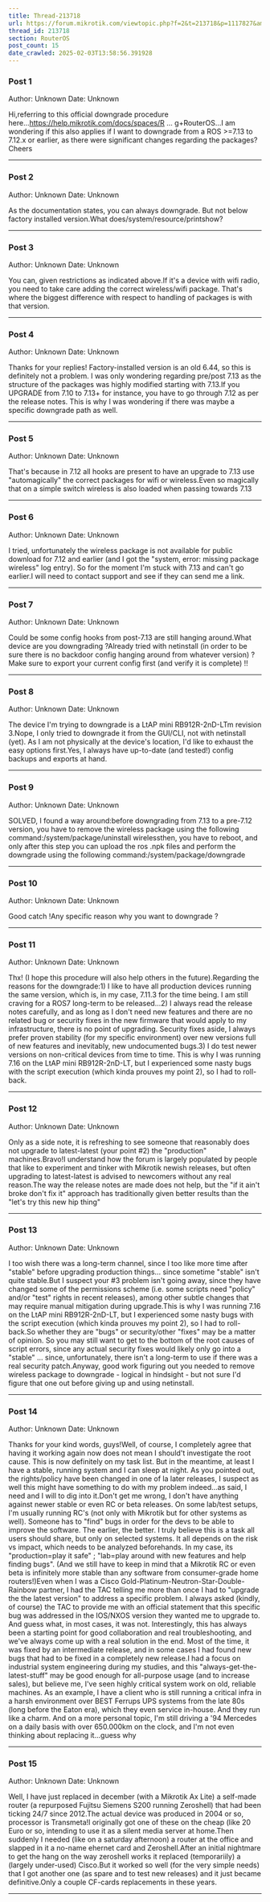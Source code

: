 ```yaml
---
title: Thread-213718
url: https://forum.mikrotik.com/viewtopic.php?f=2&t=213718&p=1117827&amp;sid=49f92a630bc7970d8ca50523be880e8f#p1117827
thread_id: 213718
section: RouterOS
post_count: 15
date_crawled: 2025-02-03T13:58:56.391928
---
```


### Post 1
Author: Unknown
Date: Unknown

Hi,referring to this official downgrade procedure here...https://help.mikrotik.com/docs/spaces/R ... g+RouterOS...I am wondering if this also applies if I want to downgrade from a ROS >=7.13 to 7.12.x or earlier, as there were significant changes regarding the packages?Cheers

---
### Post 2
Author: Unknown
Date: Unknown

As the documentation states, you can always downgrade. But not below factory installed version.What does/system/resource/printshow?

---
### Post 3
Author: Unknown
Date: Unknown

You can, given restrictions as indicated above.If it's a device with wifi radio, you need to take care adding the correct wireless/wifi package. That's where the biggest difference with respect to handling of packages is with that version.

---
### Post 4
Author: Unknown
Date: Unknown

Thanks for your replies! Factory-installed version is an old 6.44, so this is definitely not a problem. I was only wondering regarding pre/post 7.13 as the structure of the packages was highly modified starting with 7.13.If you UPGRADE from 7.10 to 7.13+ for instance, you have to go through 7.12 as per the release notes. This is why I was wondering if there was maybe a specific downgrade path as well.

---
### Post 5
Author: Unknown
Date: Unknown

That's because in 7.12 all hooks are present to have an upgrade to 7.13 use "automagically" the correct packages for wifi or wireless.Even so magically that on a simple switch wireless is also loaded when passing towards 7.13

---
### Post 6
Author: Unknown
Date: Unknown

I tried, unfortunately the wireless package is not available for public download for 7.12 and earlier (and I got the "system, error: missing package wireless" log entry). So for the moment I'm stuck with 7.13 and can't go earlier.I will need to contact support and see if they can send me a link.

---
### Post 7
Author: Unknown
Date: Unknown

Could be some config hooks from post-7.13 are still hanging around.What device are you downgrading ?Already tried with netinstall (in order to be sure there is no backdoor config hanging around from whatever version) ? Make sure to export your current config first (and verify it is complete) !!

---
### Post 8
Author: Unknown
Date: Unknown

The device I'm trying to downgrade is a LtAP mini RB912R-2nD-LTm revision 3.Nope, I only tried to downgrade it from the GUI/CLI, not with netinstall (yet). As I am not physically at the device's location, I'd like to exhaust the easy options first.Yes, I always have up-to-date (and tested!) config backups and exports at hand.

---
### Post 9
Author: Unknown
Date: Unknown

SOLVED, I found a way around:before downgrading from 7.13 to a pre-7.12 version, you have to remove the wireless package using the following command:/system/package/uninstall wirelessthen, you have to reboot, and only after this step you can upload the ros .npk files and perform the downgrade using the following command:/system/package/downgrade

---
### Post 10
Author: Unknown
Date: Unknown

Good catch !Any specific reason why you want to downgrade ?

---
### Post 11
Author: Unknown
Date: Unknown

Thx! (I hope this procedure will also help others in the future).Regarding the reasons for the downgrade:1) I like to have all production devices running the same version, which is, in my case, 7.11.3 for the time being. I am still craving for a ROS7 long-term to be released...2) I always read the release notes carefully, and as long as I don't need new features and there are no related bug or security fixes in the new firmware that would apply to my infrastructure, there is no point of upgrading. Security fixes aside, I always prefer proven stability (for my specific environment) over new versions full of new features and inevitably, new undocumented bugs.3) I do test newer versions on non-critical devices from time to time. This is why I was running 7.16 on the LtAP mini RB912R-2nD-LT, but I experienced some nasty bugs with the script execution (which kinda prouves my point 2), so I had to roll-back.

---
### Post 12
Author: Unknown
Date: Unknown

Only as a side note, it is refreshing to see someone that reasonably does not upgrade to latest-latest (your point #2) the "production" machines.Bravo!I understand how the forum is largely populated by people that like to experiment and tinker with Mikrotik newish releases, but often upgrading to latest-latest is advised to newcomers without any real reason.The way the release notes are made does not help, but the "if it ain't broke don't fix it" approach has traditionally given better results than the "let's try this new hip thing"

---
### Post 13
Author: Unknown
Date: Unknown

I too wish there was a long-term channel, since I too like more time after "stable" before upgrading production things... since sometime "stable" isn't quite stable.But I suspect your #3 problem isn't going away, since they have changed some of the permissions scheme (i.e. some scripts need "policy" and/or "test" rights in recent releases), among other subtle changes that may require manual mitigation during upgrade.This is why I was running 7.16 on the LtAP mini RB912R-2nD-LT, but I experienced some nasty bugs with the script execution (which kinda prouves my point 2), so I had to roll-back.So whether they are "bugs" or security/other "fixes" may be a matter of opinion.    So you may still want to get to the bottom of the root causes of script errors, since any actual security fixes would likely only go into a "stable" ... since, unfortunately, there isn't a long-term to use if there was a real security patch.Anyway, good work figuring out you needed to remove wireless package to downgrade - logical in hindsight - but not sure I'd figure that one out before giving up and using netinstall.

---
### Post 14
Author: Unknown
Date: Unknown

Thanks for your kind words, guys!Well, of course, I completely agree that having it working again now does not mean I should't investigate the root cause. This is now definitely on my task list. But in the meantime, at least I have a stable, running system and I can sleep at night. As you pointed out, the rights/policy have been changed in one of la later releases, I suspect as well this might have something to do with my problem indeed...as said, I need and I will to dig into it.Don't get me wrong, I don't have anything against newer stable or even RC or beta releases. On some lab/test setups, I'm usually running RC's (not only with Mikrotik but for other systems as well). Someone has to "find" bugs in order for the devs to be able to improve the software. The earlier, the better. I truly believe this is a task all users should share, but only on selected systems. It all depends on the risk vs impact, which needs to be analyzed beforehands. In my case, its "production=play it safe" ; "lab=play around with new features and help finding bugs". (And we still have to keep in mind that a Mikrotik RC or even beta is infinitely more stable than any software from consumer-grade home routers!)Even when I was a Cisco Gold-Platinum-Neutron-Star-Double-Rainbow partner, I had the TAC telling me more than once I had to "upgrade the the latest version" to address a specific problem. I always asked (kindly, of course) the TAC to provide me with an official statement that this specific bug was addressed in the IOS/NXOS version they wanted me to upgrade to. And guess what, in most cases, it was not. Interestingly, this has always been a starting point for good collaboration and real troubleshooting, and we've always come up with a real solution in the end. Most of the time, it was fixed by an intermediate release, and in some cases I had found new bugs that had to be fixed in a completely new release.I had a focus on industrial system engineering during my studies, and this "always-get-the-latest-stuff" may be good enough for all-purpose usage (and to increase sales), but believe me, I've seen highly critical system work on old, reliable machines. As an example, I have a client who is still running a critical infra in a harsh environment over BEST Ferrups UPS systems from the late 80s (long before the Eaton era), which they even service in-house. And they run like a charm. And on a more personal topic, I'm still driving a '94 Mercedes on a daily basis with over 650.000km on the clock, and I'm not even thinking about replacing it...guess why

---
### Post 15
Author: Unknown
Date: Unknown

Well, I have just replaced in december (with a Mikrotik Ax Lite) a self-made router (a repurposed Fujitsu Siemens S200 running Zeroshell) that had been ticking 24/7 since 2012.The actual device was produced in 2004 or so, processor is Transmeta!I originally got one of these on the cheap (like 20 Euro or so, intending to use it as a silent media server at home.Then suddenly I needed (like on a saturday afternoon) a router at the office and slapped in it a no-name ehernet card and Zeroshell.After an initial nightmare to get the hang on the way zeroshell works it replaced (temporariily) a (largely under-used) Cisco.But it worked so well (for the very simple needs) that I got another one (as spare and to test new releases) and it just became definitive.Only a couple CF-cards replacements in these years.

---
